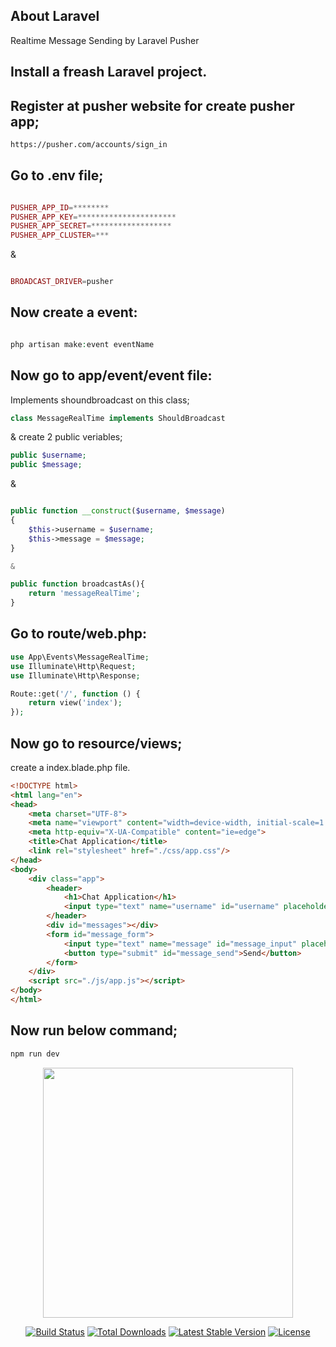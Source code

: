 

## About Laravel
Realtime Message Sending by Laravel Pusher

## Install a freash Laravel project.

## Register at pusher website for create pusher app;

```html
https://pusher.com/accounts/sign_in
```
## Go to .env file;

```php

PUSHER_APP_ID=********
PUSHER_APP_KEY=**********************
PUSHER_APP_SECRET=******************
PUSHER_APP_CLUSTER=***

```
&

```php

BROADCAST_DRIVER=pusher

```

## Now create a event:
```php

php artisan make:event eventName
```

## Now go to app/event/event file:
Implements shoundbroadcast on this class;

```php
class MessageRealTime implements ShouldBroadcast
```

&
create 2 public veriables;

```php
public $username;
public $message;

```
&

```php

public function __construct($username, $message)
{
    $this->username = $username;
    $this->message = $message;
}

&

public function broadcastAs(){
    return 'messageRealTime';
}

```

## Go to route/web.php:
```php
use App\Events\MessageRealTime;
use Illuminate\Http\Request;
use Illuminate\Http\Response;

Route::get('/', function () {
    return view('index');
});

```

## Now go to resource/views;
create a index.blade.php file.

```html
<!DOCTYPE html>
<html lang="en">
<head>
    <meta charset="UTF-8">
    <meta name="viewport" content="width=device-width, initial-scale=1.0">
    <meta http-equiv="X-UA-Compatible" content="ie=edge">
    <title>Chat Application</title>
    <link rel="stylesheet" href="./css/app.css"/>
</head>
<body>
    <div class="app">
        <header>
            <h1>Chat Application</h1>
            <input type="text" name="username" id="username" placeholder="Enter your user name....."/>
        </header>
        <div id="messages"></div>
        <form id="message_form">
            <input type="text" name="message" id="message_input" placeholder="Enter your message....."/>
            <button type="submit" id="message_send">Send</button>
        </form>
    </div>
    <script src="./js/app.js"></script>
</body>
</html>

```

## Now run below command;
```php
npm run dev

```

<p align="center"><a href="https://laravel.com" target="_blank"><img src="https://raw.githubusercontent.com/laravel/art/master/logo-lockup/5%20SVG/2%20CMYK/1%20Full%20Color/laravel-logolockup-cmyk-red.svg" width="400"></a></p>

<p align="center">
<a href="https://travis-ci.org/laravel/framework"><img src="https://travis-ci.org/laravel/framework.svg" alt="Build Status"></a>
<a href="https://packagist.org/packages/laravel/framework"><img src="https://img.shields.io/packagist/dt/laravel/framework" alt="Total Downloads"></a>
<a href="https://packagist.org/packages/laravel/framework"><img src="https://img.shields.io/packagist/v/laravel/framework" alt="Latest Stable Version"></a>
<a href="https://packagist.org/packages/laravel/framework"><img src="https://img.shields.io/packagist/l/laravel/framework" alt="License"></a>
</p>